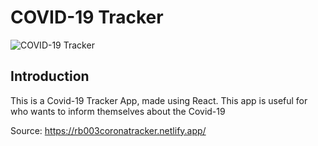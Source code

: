 # COVID-19 Tracker

![COVID-19 Tracker](https://i.ibb.co/X87BqVY/Screenshot-2020-04-13-at-10-14-58.png)

## Introduction
This is a Covid-19 Tracker App, made using React.
This app is useful for who wants to inform themselves about the Covid-19

Source: https://rb003coronatracker.netlify.app/
